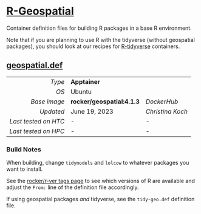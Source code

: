 # [R-Geospatial](/software/R/geospatial)

Container definition files for building R packages in a base R 
environment. 

Note that if you are planning to use R with the tidyverse (without 
geospatial packages), you should look at our recipes 
for [R-tidyverse](../tidyverse) containers. 

## [geospatial.def](geospatial.def)

| | | |
| ---: | :--- | :--- |
| *Type* | **Apptainer** | |
| *OS* | Ubuntu | |
| *Base image* | **rocker/geospatial:4.1.3** | *DockerHub* |
| *Updated* | June 19, 2023 | *Christina Koch* |
| *Last tested on HTC* | - | - |
| *Last tested on HPC* | - | - |

### Build Notes

When building, change `tidymodels` and `lolcow`
to whatever packages you want to install. 

See the [rocker/r-ver tags 
page](https://hub.docker.com/r/rocker/geospatial/tags) 
to see which versions of R are available
and adjust the `From:` line of the definition file accordingly.  

If using geospatial packages *and* tidyverse, see the 
`tidy-geo.def` definition file. 
